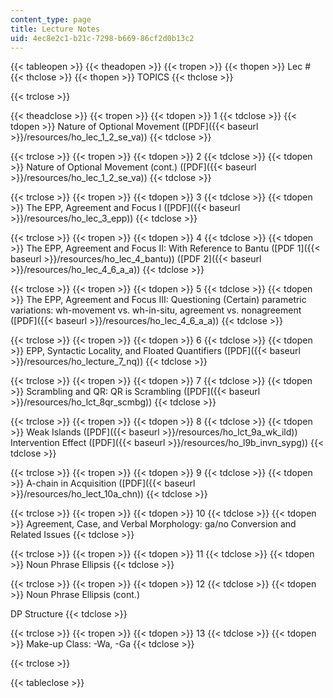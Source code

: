 ```yaml
---
content_type: page
title: Lecture Notes
uid: 4ec8e2c1-b21c-7298-b669-86cf2d0b13c2
---
```


{{< tableopen >}}
{{< theadopen >}}
{{< tropen >}}
{{< thopen >}}
Lec #
{{< thclose >}}
{{< thopen >}}
TOPICS
{{< thclose >}}

{{< trclose >}}

{{< theadclose >}}
{{< tropen >}}
{{< tdopen >}}
1
{{< tdclose >}}
{{< tdopen >}}
Nature of Optional Movement ([PDF]({{< baseurl >}}/resources/ho_lec_1_2_se_va))
{{< tdclose >}}

{{< trclose >}}
{{< tropen >}}
{{< tdopen >}}
2
{{< tdclose >}}
{{< tdopen >}}
Nature of Optional Movement (cont.) ([PDF]({{< baseurl >}}/resources/ho_lec_1_2_se_va))
{{< tdclose >}}

{{< trclose >}}
{{< tropen >}}
{{< tdopen >}}
3
{{< tdclose >}}
{{< tdopen >}}
The EPP, Agreement and Focus I ([PDF]({{< baseurl >}}/resources/ho_lec_3_epp))
{{< tdclose >}}

{{< trclose >}}
{{< tropen >}}
{{< tdopen >}}
4
{{< tdclose >}}
{{< tdopen >}}
The EPP, Agreement and Focus II: With Reference to Bantu ([PDF 1]({{< baseurl >}}/resources/ho_lec_4_bantu)) ([PDF 2]({{< baseurl >}}/resources/ho_lec_4_6_a_a))
{{< tdclose >}}

{{< trclose >}}
{{< tropen >}}
{{< tdopen >}}
5
{{< tdclose >}}
{{< tdopen >}}
The EPP, Agreement and Focus III: Questioning (Certain) parametric variations: wh-movement vs. wh-in-situ, agreement vs. nonagreement ([PDF]({{< baseurl >}}/resources/ho_lec_4_6_a_a))
{{< tdclose >}}

{{< trclose >}}
{{< tropen >}}
{{< tdopen >}}
6
{{< tdclose >}}
{{< tdopen >}}
EPP, Syntactic Locality, and Floated Quantifiers ([PDF]({{< baseurl >}}/resources/ho_lecture_7_nq))
{{< tdclose >}}

{{< trclose >}}
{{< tropen >}}
{{< tdopen >}}
7
{{< tdclose >}}
{{< tdopen >}}
Scrambling and QR: QR is Scrambling ([PDF]({{< baseurl >}}/resources/ho_lct_8qr_scmbg))
{{< tdclose >}}

{{< trclose >}}
{{< tropen >}}
{{< tdopen >}}
8
{{< tdclose >}}
{{< tdopen >}}
Weak Islands ([PDF]({{< baseurl >}}/resources/ho_lct_9a_wk_ild))  
Intervention Effect ([PDF]({{< baseurl >}}/resources/ho_l9b_invn_sypg))
{{< tdclose >}}

{{< trclose >}}
{{< tropen >}}
{{< tdopen >}}
9
{{< tdclose >}}
{{< tdopen >}}
A-chain in Acquisition ([PDF]({{< baseurl >}}/resources/ho_lect_10a_chn))
{{< tdclose >}}

{{< trclose >}}
{{< tropen >}}
{{< tdopen >}}
10
{{< tdclose >}}
{{< tdopen >}}
Agreement, Case, and Verbal Morphology: ga/no Conversion and Related Issues
{{< tdclose >}}

{{< trclose >}}
{{< tropen >}}
{{< tdopen >}}
11
{{< tdclose >}}
{{< tdopen >}}
Noun Phrase Ellipsis
{{< tdclose >}}

{{< trclose >}}
{{< tropen >}}
{{< tdopen >}}
12
{{< tdclose >}}
{{< tdopen >}}
Noun Phrase Ellipsis (cont.)  
  
DP Structure
{{< tdclose >}}

{{< trclose >}}
{{< tropen >}}
{{< tdopen >}}
13
{{< tdclose >}}
{{< tdopen >}}
Make-up Class: -Wa, -Ga
{{< tdclose >}}

{{< trclose >}}

{{< tableclose >}}